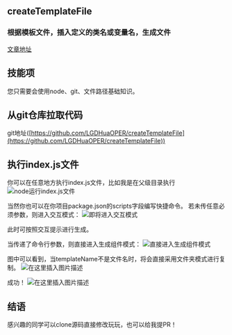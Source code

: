 ## createTemplateFile
### 根据模板文件，插入定义的类名或变量名，生成文件


[文章地址](https://blog.csdn.net/LGD_HuaFEEng/article/details/103288971)

## 技能项

您只需要会使用node、git、文件路径基础知识。

## 从git仓库拉取代码

git地址([https://github.com/LGDHuaOPER/createTemplateFile](https://github.com/LGDHuaOPER/createTemplateFile))


## 执行index.js文件
你可以在任意地方执行index.js文件，比如我是在父级目录执行
![node运行index.js文件](https://img-blog.csdnimg.cn/20191128095916763.png?x-oss-process=image/watermark,type_ZmFuZ3poZW5naGVpdGk,shadow_10,text_aHR0cHM6Ly9ibG9nLmNzZG4ubmV0L0xHRF9IdWFGRUVuZw==,size_16,color_FFFFFF,t_70#pic_center)  

当然你也可以在你项目package.json的scripts字段编写快捷命令。
若未传任意必须参数，则进入交互模式：
![即将进入交互模式](https://img-blog.csdnimg.cn/20191128100947287.png?x-oss-process=image/watermark,type_ZmFuZ3poZW5naGVpdGk,shadow_10,text_aHR0cHM6Ly9ibG9nLmNzZG4ubmV0L0xHRF9IdWFGRUVuZw==,size_16,color_FFFFFF,t_70#pic_center)  

此时可按照交互提示进行生成。

当传递了命令行参数，则直接进入生成组件模式：
![直接进入生成组件模式](https://img-blog.csdnimg.cn/20191128102754157.png?x-oss-process=image/watermark,type_ZmFuZ3poZW5naGVpdGk,shadow_10,text_aHR0cHM6Ly9ibG9nLmNzZG4ubmV0L0xHRF9IdWFGRUVuZw==,size_16,color_FFFFFF,t_70#pic_center)  

图中可以看到，当templateName不是文件名时，将会直接采用文件夹模式进行复制。
![在这里插入图片描述](https://img-blog.csdnimg.cn/20191128103154810.png#pic_center)  

成功！
![在这里插入图片描述](https://img-blog.csdnimg.cn/20191128103317636.png?x-oss-process=image/watermark,type_ZmFuZ3poZW5naGVpdGk,shadow_10,text_aHR0cHM6Ly9ibG9nLmNzZG4ubmV0L0xHRF9IdWFGRUVuZw==,size_16,color_FFFFFF,t_70#pic_center)


## 结语
感兴趣的同学可以clone源码直接修改玩玩，也可以给我提PR！